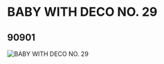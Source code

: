 # BABY WITH DECO NO. 29
## 90901
![BABY WITH DECO NO. 29](https://lc-www-live-s.legocdn.com/media/bricks/5/2/4586839.jpg)